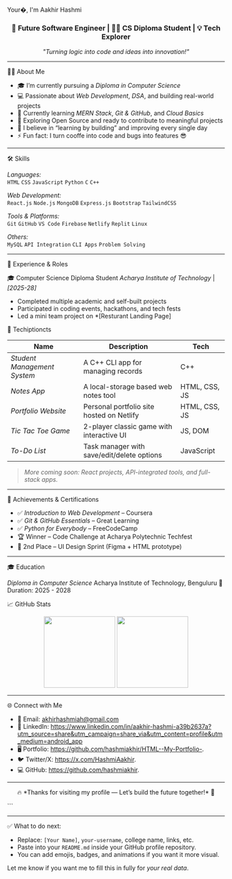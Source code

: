 Your�, I'm Aakhir Hashmi</h1>
<h3 align="center">🚀 Future Software Engineer | 👨‍💻 CS Diploma Student | 💡 Tech Explorer</h3>

<p align="center">
  <em>"Turning logic into code and ideas into innovation!"</em>
</p>

---

🧑‍💻 About Me

- 🎓 I’m currently pursuing a *Diploma in Computer Science*  
- 💻 Passionate about *Web Development*, *DSA*, and building real-world projects  
- 🚀 Currently learning *MERN Stack*, *Git & GitHub*, and *Cloud Basics*  
- 🌱 Exploring Open Source and ready to contribute to meaningful projects  
- 🧠 I believe in “learning by building” and improving every single day
- ⚡ Fun fact: I turn cooffe into code and bugs into features 😎
---

🛠️ Skills

*Languages:*  
`HTML` `CSS` `JavaScript` `Python` `C` `C++`

*Web Development:*  
`React.js` `Node.js` `MongoDB` `Express.js` `Bootstrap` `TailwindCSS`

*Tools & Platforms:*  
`Git` `GitHub` `VS Code` `Firebase` `Netlify` `Replit` `Linux`  

*Others:*  
`MySQL` `API Integration` `CLI Apps` `Problem Solving`

---

💼 Experience & Roles

🎓 Computer Science Diploma Student
*Acharya Institute of Technology* | *[2025-28]*  
- Completed multiple academic and self-built projects  
- Participated in coding events, hackathons, and tech fests  
- Led a mini team project on *[Resturant Landing Page]

🚀 Techiptioncts

| Name | Description | Tech |
|------|-------------|------|
| *Student Management System* | A C++ CLI app for managing records | C++ |
| *Notes App* | A local-storage based web notes tool | HTML, CSS, JS |
| *Portfolio Website* | Personal portfolio site hosted on Netlify | HTML, CSS, JS |
| *Tic Tac Toe Game* | 2-player classic game with interactive UI | JS, DOM |
| *To-Do List* | Task manager with save/edit/delete options | JavaScript |

> *More coming soon: React projects, API-integrated tools, and full-stack apps.*

---

🏅 Achievements & Certifications

- ✅ *Introduction to Web Development* – Coursera  
- ✅ *Git & GitHub Essentials* – Great Learning  
- ✅ *Python for Everybody* – FreeCodeCamp  
- 🏆 Winner – Code Challenge at Acharya Polytechnic Techfest
- 🥈 2nd Place – UI Design Sprint (Figma + HTML prototype)

---

🎓 Education

*Diploma in Computer Science* 
Acharya Institute of Technology, Benguluru 📍
Duration: 2025 - 2028


📈 GitHub Stats

<p align="center">
  <img src="rname_icons=true&theme=radical" height="165">
  <img src="https://github-readme-stats.vercel.app/api/top-langs/?username=hashmiakhir&layout=compact&theme=radical" height="165">
</p>

---

🌐 Connect with Me

- 📧 Email: akhirhashmiah@gmail.com 
- 💼 LinkedIn: https://www.linkedin.com/in/aakhir-hashmi-a39b2637a?utm_source=share&utm_campaign=share_via&utm_content=profile&utm_medium=android_app 
- 🖥️ Portfolio: https://github.com/hashmiakhir/HTML--My-Portfolio-.  
- 🐦 Twitter/X: https://x.com/HashmiAakhir.  
- 💻 GitHub: https://github.com/hashmiakhir.

---

<p align="center">🔥 *Thanks for visiting my profile — Let’s build the future together!* 🚀</p>
```

---

✅ What to do next:
- Replace: `[Your Name]`, `your-username`, college name, links, etc.
- Paste into your `README.md` inside your GitHub profile repository.
- You can add emojis, badges, and animations if you want it more visual.

Let me know if you want me to fill this in fully for *your real data*.
